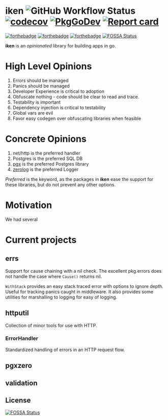 # iken ![GitHub Workflow Status](https://img.shields.io/github/actions/workflow/status/bir/iken/build.yml?branch=master) [![codecov](https://codecov.io/gh/bir/iken/branch/master/graph/badge.svg)](https://codecov.io/gh/bir/iken) [![PkgGoDev](https://pkg.go.dev/badge/github.com/bir/iken)](https://pkg.go.dev/github.com/bir/iken) [![Report card](https://goreportcard.com/badge/github.com/bir/iken)](https://goreportcard.com/report/github.com/bir/iken) 

[![forthebadge](https://forthebadge.com/images/badges/made-with-go.svg)](https://forthebadge.com)
[![forthebadge](https://forthebadge.com/images/badges/built-with-love.svg)](https://forthebadge.com)
[![forthebadge](https://forthebadge.com/images/badges/open-source.svg)](https://forthebadge.com)
[![FOSSA Status](https://app.fossa.com/api/projects/git%2Bgithub.com%2Fbir%2Fiken.svg?type=shield)](https://app.fossa.com/projects/git%2Bgithub.com%2Fbir%2Fiken?ref=badge_shield)

**iken** is an _opinionated_ library for building apps in go.

# High Level Opinions

1. Errors should be managed
1. Panics should be managed
1. Developer Experience is critical to adoption
1. Obfuscate nothing - code should be clear to read and trace.
1. Testability is important
1. Dependency injection is critical to testability
1. Global vars are evil
1. Favor easy codegen over obfuscating libraries when feasible

# Concrete Opinions

1. net/http is the preferred handler
2. Postgres is the preferred SQL DB
3. [pgx](https://github.com/jackc/pgx) is the preferred Postgres library
4. [zerolog](https://github.com/rs/zerolog) is the preferred Logger

_Preferred_ is the keyword, as the packages in **iken** ease the support for these libraries, but do not prevent any
other options.

# Motivation

We had several

# Current projects

## errs

Support for cause chaining with a nil check. The excellent pkg.errors does not handle the case where `Cause()` returns
nil.

`WithStack` provides an easy stack traced error with options to ignore depth. Useful for tracking panics caught in
middleware. It also provides some utilities for marshalling to logging for easy of logging.

## httputil

Collection of minor tools for use with HTTP.

### ErrorHandler

Standardized handling of errors in an HTTP request flow.

## pgxzero

## validation


## License
[![FOSSA Status](https://app.fossa.com/api/projects/git%2Bgithub.com%2Fbir%2Fiken.svg?type=large)](https://app.fossa.com/projects/git%2Bgithub.com%2Fbir%2Fiken?ref=badge_large)